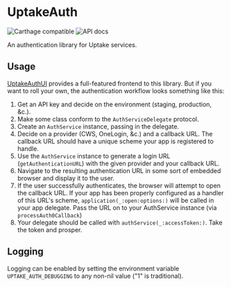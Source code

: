 # UptakeAuth
![Carthage compatible](https://img.shields.io/badge/Carthage-compatible-4BC51D.svg?style=flat) ![API docs](http://mobile-toolkit-docs.services.common.int.uptake.com/docs/uptake-auth-ios/badge.svg)

An authentication library for Uptake services.

## Usage
[UptakeAuthUI](https://github.com/UptakeMobile/uptake-auth-ui-ios) provides a full-featured frontend to this library. But if you want to roll your own, the authentication workflow looks something like this:

1. Get an API key and decide on the environment (staging, production, &c.).
1. Make some class conform to the `AuthServiceDelegate` protocol.
1. Create an `AuthService` instance, passing in the delegate.
1. Decide on a provider (CWS, OneLogin, &c.) and a callback URL. The callback URL should have a unique scheme your app is registered to handle.
1. Use the `AuthService` instance to generate a login URL (`getAuthenticationURL`) with the given provider and your callback URL.
1. Navigate to the resulting authentication URL in some sort of embedded browser and display it to the user.
1. If the user successfully authenticates, the browser will attempt to open the callback URL. If your app has been properly configured as a handler of this URL's scheme, `application(_:open:options:)` will be called in your app delegate. Pass the URL on to your AuthService instance (via `processAuth0Callback`)
1. Your delegate should be called with `authService(_:accessToken:)`. Take the token and prosper.

## Logging
Logging can be enabled by setting the environment variable `UPTAKE_AUTH_DEBUGGING` to any non-nil value ("1" is traditional).
